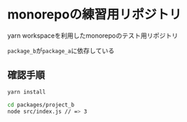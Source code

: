 # monorepoの練習用リポジトリ

yarn workspaceを利用したmonorepoのテスト用リポジトリ

`package_b`が`package_a`に依存している

## 確認手順

```sh
yarn install

cd packages/project_b
node src/index.js // => 3
```